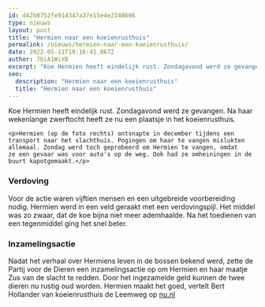 ```yaml
---
id: d42b0752fe914347a37e15e4e2348606
type: nieuws
layout: post
title: "Hermien naar een koeienrusthuis"
permalink: /nieuws/hermien-naar-een-koeienrusthuis/
date: 2022-05-11T19:16:41.067Z
author: 7biA1WiYB
excerpt: "Koe Hermien heeft eindelijk rust. Zondagavond werd ze gevangen. Na haar wekenlange zwerftocht heeft ze nu een plaatsje in het koeienrusthuis.   "
seo:
  description: "Hermien naar een koeienrusthuis"
  title: "Hermien naar een koeienrusthuis"
---
```

Koe Hermien heeft eindelijk rust. Zondagavond werd ze gevangen. Na haar wekenlange zwerftocht heeft ze nu een plaatsje in het koeienrusthuis.   

    <p>Hermien (op de foto rechts) ontsnapte in december tijdens een transport naar het slachthuis. Pogingen om haar te vangen mislukten allemaal. Zondag werd toch geprobeerd om Hermien te vangen, omdat ze een gevaar was voor auto's op de weg. Ook had ze omheiningen in de buurt kapotgemaakt.</p>
<h3>Verdoving</h3>
<p>Voor de actie waren vijftien mensen en een uitgebreide voorbereiding nodig. Hermien werd in een veld geraakt met een verdovingspijl. Het middel was zo zwaar, dat de koe bijna niet meer ademhaalde. Na het toedienen van een tegenmiddel ging het snel beter. </p>
<h3><b>Inzamelingsactie</b></h3>
<p>Nadat het verhaal over Hermiens leven in de bossen bekend werd, zette de Partij voor de Dieren een inzamelingsactie op om Hermien en haar maatje Zus van de slacht te redden. Door het ingezamelde geld kunnen de twee dieren nu rustig oud worden. Hermien maakt het goed, vertelt Bert Hollander van koeienrusthuis de Leemweg op <a href="https://www.nu.nl/dieren/5129660/koe-hermien-zit-twee-maanden-zwerven-eindelijk-in-rusthuis.html" target="_blank">nu.nl</a></p>
<p> </p>  
